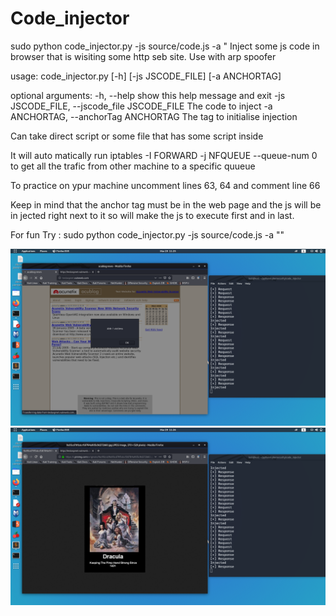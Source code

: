 # Code_injector

sudo python code_injector.py -js source/code.js -a "</html>
Inject some js code in browser that is wisiting some http seb site.
Use with arp spoofer

usage: code_injector.py [-h] [-js JSCODE_FILE] [-a ANCHORTAG]

optional arguments:
  -h, --help            show this help message and exit
  -js JSCODE_FILE, --jscode_file JSCODE_FILE
                        The code to inject
  -a ANCHORTAG, --anchorTag ANCHORTAG
                        The tag to initialise injection

Can take direct script or some file that has some script inside

It will auto matically run iptables -I FORWARD -j NFQUEUE --queue-num 0
to get all the trafic from other machine to a specific quueue

To practice on ypur machine uncomment lines 63, 64 and comment line 66

Keep in mind that the anchor tag must be in the web page and the js will be in jected right next to it so <html> will make the js to execute first and </html> in last.


For fun 
Try : sudo python code_injector.py -js source/code.js -a "</HTML>"

![](images/FIrst.png)
![](images/Second.png)
